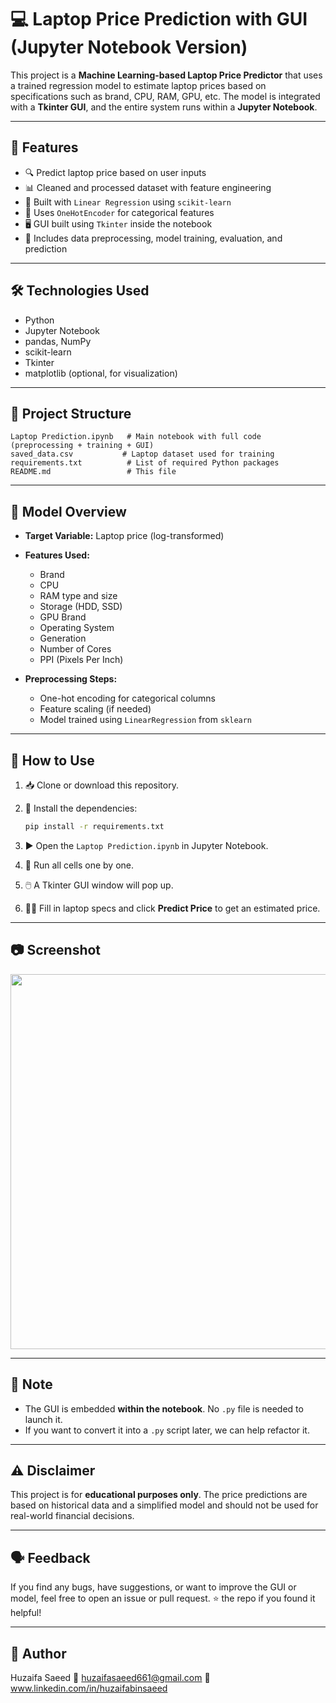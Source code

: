 # 💻 Laptop Price Prediction with GUI (Jupyter Notebook Version)

This project is a **Machine Learning-based Laptop Price Predictor** that uses a trained regression model to estimate laptop prices based on specifications such as brand, CPU, RAM, GPU, etc. The model is integrated with a **Tkinter GUI**, and the entire system runs within a **Jupyter Notebook**.

---

## 📌 Features

* 🔍 Predict laptop price based on user inputs
* 📊 Cleaned and processed dataset with feature engineering
* 🧠 Built with `Linear Regression` using `scikit-learn`
* 🧱 Uses `OneHotEncoder` for categorical features
* 🖥️ GUI built using `Tkinter` inside the notebook
* 📁 Includes data preprocessing, model training, evaluation, and prediction

---

## 🛠 Technologies Used

* Python
* Jupyter Notebook
* pandas, NumPy
* scikit-learn
* Tkinter
* matplotlib (optional, for visualization)

---

## 📁 Project Structure

```
Laptop Prediction.ipynb   # Main notebook with full code (preprocessing + training + GUI)
saved_data.csv           # Laptop dataset used for training
requirements.txt          # List of required Python packages
README.md                 # This file
```

---

## 🧠 Model Overview

* **Target Variable:** Laptop price (log-transformed)

* **Features Used:**

  * Brand
  * CPU
  * RAM type and size
  * Storage (HDD, SSD)
  * GPU Brand
  * Operating System
  * Generation
  * Number of Cores
  * PPI (Pixels Per Inch)

* **Preprocessing Steps:**

  * One-hot encoding for categorical columns
  * Feature scaling (if needed)
  * Model trained using `LinearRegression` from `sklearn`

---

## 🧪 How to Use

1. 📥 Clone or download this repository.

2. 🔧 Install the dependencies:

   ```bash
   pip install -r requirements.txt
   ```

3. ▶️ Open the `Laptop Prediction.ipynb` in Jupyter Notebook.

4. 🔢 Run all cells one by one.

5. 🖱️ A Tkinter GUI window will pop up.

6. 👨‍💻 Fill in laptop specs and click **Predict Price** to get an estimated price.

---

## 📷 Screenshot

<img src="https://user-images.githubusercontent.com/your_image.png" width="600"/>

---

## 📌 Note

* The GUI is embedded **within the notebook**. No `.py` file is needed to launch it.
* If you want to convert it into a `.py` script later, we can help refactor it.

---

## ⚠️ Disclaimer

This project is for **educational purposes only**. The price predictions are based on historical data and a simplified model and should not be used for real-world financial decisions.

---

## 🗣️ Feedback

If you find any bugs, have suggestions, or want to improve the GUI or model, feel free to open an issue or pull request. ⭐ the repo if you found it helpful!

---

## 👤 Author
Huzaifa Saeed
📧 huzaifasaeed661@gmail.com
🔗 www.linkedin.com/in/huzaifabinsaeed
